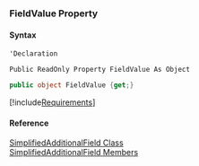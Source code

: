 ﻿### FieldValue Property

#### Syntax

```vbnet
'Declaration

Public ReadOnly Property FieldValue As Object
```

```csharp
public object FieldValue {get;}
```

[!include[Requirements](../partials/requirements.md)]

#### Reference

[SimplifiedAdditionalField Class](FChoice.Toolkits.Clarify~FChoice.Toolkits.Clarify.SimplifiedAdditionalField.md)  
[SimplifiedAdditionalField Members](FChoice.Toolkits.Clarify~FChoice.Toolkits.Clarify.SimplifiedAdditionalField_members.md)